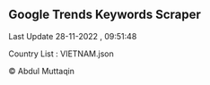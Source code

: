 

## Google Trends Keywords Scraper 
 
Last Update 28-11-2022 , 09:51:48

Country List :
VIETNAM.json



© Abdul Muttaqin 
